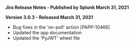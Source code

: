 **Jira Release Notes - Published by Splunk March 31, 2021**


**Version 3.0.3 - Released March 31, 2021**

* Bug fixes in the 'on-poll' action [PAPP-10466]
* Updated the app documentation
* Updated the 'PyJWT' wheel file
